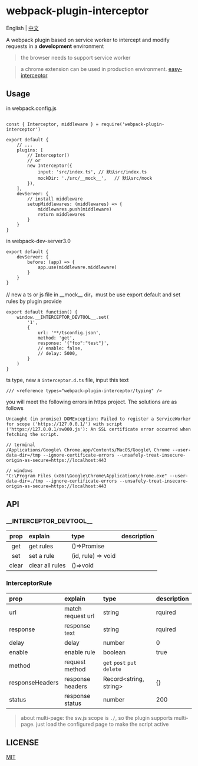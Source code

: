 # webpack-plugin-interceptor

English | [中文](./readme-zh.md)

A webpack plugin based on service worker to intercept and modify requests in a **development** environment

> the browser needs to support service worker

> a chrome extension can be used in production environment. [easy-interceptor](https://github.com/hans000/easy-interceptor)

## Usage

in webpack.config.js
```

const { Interceptor, middleware } = require('webpack-plugin-interceptor')

export default {
    // ...
    plugins: [
        // Interceptor()
        // or
        new Interceptor({
            input: 'src/index.ts', // 默认src/index.ts
            mockDir: './src/__mock__',   // 默认src/mock
        }),
    ],
    devServer: {
        // install middleware
        setupMiddlewares: (middlewares) => {
            middlewares.push(middleware)
            return middlewares
        }
    }
}
```

in webpack-dev-server3.0
```
export default {
    devServer: {
        before: (app) => {
            app.use(middleware.middleware)
        }
    }
}
```

// new a ts or js file in \_\_mock\_\_ dir，must be use export default and set rules by plugin provide
```
export default function() {
    window.__INTERCEPTOR_DEVTOOL__.set(
        '1',
        {
            url: '**/tsconfig.json',
            method: 'get',
            response: '{"foo":"test"}',
            // enable: false,
            // delay: 5000,
        }
    )
}

```

ts type, new a `interceptor.d.ts` file, input this text

```
/// <reference types="webpack-plugin-interceptor/typing" />
```


you will meet the following errors in https project. The solutions are as follows
```
Uncaught (in promise) DOMException: Failed to register a ServiceWorker for scope ('https://127.0.0.1/') with script ('https://127.0.0.1/sw000.js'): An SSL certificate error occurred when fetching the script.

// terminal
/Applications/Google\ Chrome.app/Contents/MacOS/Google\ Chrome --user-data-dir=/tmp --ignore-certificate-errors --unsafely-treat-insecure-origin-as-secure=https://localhost:443

// windows
"C:\Program Files (x86)\Google\Chrome\Application\chrome.exe" --user-data-dir=./tmp --ignore-certificate-errors --unsafely-treat-insecure-origin-as-secure=https://localhost:443
```

## API

### \_\_INTERCEPTOR_DEVTOOL\_\_

|prop|explain|type|description|
|:--:|:---|:---|:---|
|get|get rules|()=>Promise|
|set|set a rule|(id, rule) => void|
|clear|clear all rules|()=>void|

### InterceptorRule
|prop|explain|type|description|
|:--|:---|:---|:---|
|url|match request url|string|rquired
|response|response text|string|rquired
|delay|delay|number|0
|enable|enable rule|boolean|true
|method|request method|`get` `post` `put` `delete`|
|responseHeaders|response headers|Record<string, string>|{}
|status|response status|number|200


> about multi-page: the sw.js scope is `./`, so the plugin supports multi-page. just load the configured page to make the script active

## LICENSE
[MIT](./LICENSE)